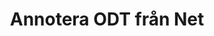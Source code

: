 ---
############################# Static ############################
layout: "auto-gen-annotation"

############################# Head ############################
head_title: "Net ODT Annotation API Annotate i C#"
head_description: "Net API för att skapa och kommentera populära anteckningstyper från ODT, bilder, ritningar och dokumentfilformat."

############################# Header ############################
title: "Annotera ODT från Net"
description: ""
bg_image: "https://cms.admin.containerize.com/templates/aspose/App_Themes/V3/images/bg/header1.png"
bg_overlay: false
button:
    enable: true
    icon: "fas fa-arrow-down"
    label: "Ladda ner gratis provversion"
    link: "https://downloads.groupdocs.com/annotation/net"

############################# About ############################
about:
    enable: true
    title: "Om GroupDocs.Annotation for Net API"
    content: |
        GroupDocs.Annotation for Net API är ett bibliotek som låter dig lägga till kommentarer till PDF, Word och andra dokument på Mac, Windows eller Ubuntu. [GroupDocs.Annotation for Net](/annotation/net) är ett inbyggt Net API för att hantera kommentarer med omfattande stöd för att skapa, lägga till, redigera, ta bort, extrahera och exportera kommentarer från bilder och olika andra dokument. Den fullständiga listan över dokumentformat som stöds kan du se på denna [sida](https://docs.groupdocs.com/annotation/net/supported-document-formats/).
        Detta bibliotek låter dig arbeta inte bara med ODT dokument utan också med många andra typer av dokument som Word, Excel, PowerPoint, Outlook e-post, Visio, Adobe, OpenDocument, OpenOffice, Photoshop, AutoCad och många andra.
        GroupDocs.Annotation for Net API låter dig skapa och lägga till nya anteckningar, redigera kommentarer, extrahera kommentarer, anteckningar och ta bort dem från dokument. Biblioteket stöder 13 olika anteckningstyper, inklusive text, polylinje, område, understrykning, punkt, vattenstämpel, pil, ellips, textersättning, avstånd, textfält, resursredigering i PDF, HTML, Microsoft Word-dokument, kalkylblad, diagram, presentationer, ritningar, bilder och många andra filformat.
        Exemplet (se nedan) visar hur du arbetar med ODT-dokument, i det här exemplet kan du se huvudstegen för hur du arbetar med GroupDocs. Annotation: Konfigurera en licens, öppna ett dokument du vill arbeta med, skapa en annotering, lägga till dataobjekt för att ställa in anteckningsegenskaper enligt dina krav och spara resultatet på önskad plats. Du kan också titta mer detaljerat på de funktioner som stöds på vår [github sida](https://github.com/groupdocs-annotation/GroupDocs.Annotation-for-.NET), eller i vår produkt [dokumentation](https://docs.groupdocs.com/annotation/net/getting-started/).

############################# Steps ############################
howTo_Add:
steps_Add:
    enable: true
    title_left: "Steg för att lägga till kommentarer till ODT i Net"
    content_left: |
        [GroupDocs.Annotation](/annotation/net/) gör det enkelt för Net-utvecklare att lägga till olika anteckningstyper till ODT-filer inom alla nätbaserade program genom att implementera några enkla steg.
        *   Skapa svarsobjekt med kommentar och datum.
        *   Skapa AreaAnnotation-objekt, ställ in områdesalternativ och lägg till svar.
        *   Skapa Annotator-objekt och lägg till områdesanteckning.
        *   Spara utdatafil.
    title_right: "Systemkrav"
    content_right: |
        GroupDocs.Annotation for Net API:er stöds på alla större plattformar och operativsystem. Innan du kör koden nedan, se till att du har följande förutsättningar installerade på ditt system.
        *   Operativsystem: Microsoft Windows, Linux, MacOS
        *   Utvecklingsmiljöer: Visual Studio, Xamarin, MonoDevelop
        *   Frameworks: .NET Framework, .NET Standard, .NET Core, Mono
        *   Ladda ner den senaste versionen av GroupDocs.Annotation för .NET från [NuGet](https://www.nuget.org/packages/groupdocs.annotation)

############################# Preview ############################
preview_Add:
    enable: true
    title: Förhandsgranskning av anteckningar och kodexempel
    content: |
        ![Annotation preview image](https://docs.groupdocs.com/annotation/java/images/add-text-field-annotation.png)
    code: |
        ```cs
        //Add text field annotation to the document from local disk
        using (Annotator annotator = new Annotator("input.bmp"))
        {
            TextFieldAnnotation textField = new TextFieldAnnotation
            {
                BackgroundColor = 65535,
                Box = new Rectangle(100, 100, 100, 100),
                CreatedOn = DateTime.Now,
                Text = "Some text",
                FontColor = 65535,
                FontSize = 12,
                Message = "This is text field annotation",
                Opacity = 0.7,
                PageNumber = 0,
                PenStyle = PenStyle.Dot,
                PenWidth = 3,
                FontFamily = "Arial",
                TextHorizontalAlignment = HorizontalAlignment.Center,
                Replies = new List
                {
                    new Reply
                    {
                        Comment = "First comment",
                        RepliedOn = DateTime.Now
                    },
                    new Reply
                    {
                        Comment = "Second comment",
                        RepliedOn = DateTime.Now
                    }
                }
            };
            annotator.Add(textField);
            annotator.Save("result.bmp");
        }
        ```

############################# Steps ############################
howTo_Remove:
steps_Remove:
    enable: true
    title_left: "Steg för att ta bort anteckningar från ODT i Net"
    content_left: |
        [GroupDocs.Annotation](/annotation/net/) gör det enklare för Net-utvecklare att ta bort anteckningsdetaljer från ODT-filer i valfri nätbaserad applikation genom att implementera några enkla steg.
        *   Skapa svarsobjekt med kommentar och datum.
        *   Instantiera SaveOptions-objektet och ställ in AnnotationTypes = AnnotationType.None.
        *   Anropa sparmetoden med resulterande dokumentsökväg eller ström och SaveOptions-objekt.

############################# Preview ############################
preview_Remove:
    enable: true
    code: |
        ```cs
        // 1- How to remove annotation from document using annotation index
        
        using (Annotator annotator = new Annotator("result.bmp"))
        {
            annotator.Remove(0);
            annotator.Save("removed.bmp");
        }
        
        // 2- How to remove annotation from document using annotation object
        
        using (Annotator annotator = new Annotator("result.bmp"))
        {
            var tmp = annotator.Get();
            annotator.Remove(tmp[0]);
            annotator.Save("removed.bmp");
        }
        
        // 3- How to remove some annotations from document using list of ID’s
        
        using (Annotator annotator = new Annotator("result.bmp"))
        {
            var idList = new List{1, 2, 3};
            annotator.Remove(idList);
            annotator.Save("removed.bmp");
        }
        
        // 4- How to remove some annotations from document using list of annotations
        
        using (Annotator annotator = new Annotator("result.bmp"))
        {
            var tmp = annotator.Get();
            annotator.Remove(tmp);
            annotator.Save("removed.bmp");
        }
        ```

############################# Steps ############################
howTo_Edit:
steps_Edit:
    enable: true
    title_left: "Steg för att redigera kommentarer från ODT i Net"
    content_left: |
        [GroupDocs.Annotation](/annotation/net/) gör det enklare för Net-utvecklare att uppdatera olika annoteringsegenskaper från ODT-filer i alla nätbaserade program genom att implementera några enkla steg.
        *   Instantiera Annotator-objekt med indatadokumentsökväg eller -ström med instansierade LoadOptions med ImportAnnotations = true.
        *   Skapa en AnnotationBase-implementering och ange Id för existerande anteckning (om anteckning med det Id inte hittas, kommer ingenting att ändras) eller sökvägslista med anteckningar (alla existerande anteckningar kommer att tas bort).
        *   Anrop uppdateringsmetod för Annotator-objekt med godkända anteckningar.
        *   Anropa sparmetoden med resulterande dokumentsökväg eller ström och SaveOptions-objekt.

############################# Preview ############################
preview_Edit:
    enable: true
    code: |
        ```cs
        // open annotated document
        using (Annotator annotator = new Annotator("result.bmp"))
        {
            //assuming we are going to change some properties of existing annotation
                AreaAnnotation updated = new AreaAnnotation
                    {
                            // It's important to set existed annotation Id
                            Id = 1,
                            BackgroundColor = 255,
                            Box = new Rectangle(0, 0, 50, 200),
                            CreatedOn = DateTime.Now,
                            Message = "This is updated annotation",
                            Replies = new List
                            {
                                new Reply
                                {
                                    Comment = "Updated first comment",
                                    RepliedOn = DateTime.Now
                                },
                                new Reply
                                {
                                    Comment = "Updated second comment",
                                    RepliedOn = DateTime.Now
                                }
                            }
                        };
                // update annotation
                annotator.Update(updated);
                annotator.Save("result.bmp");
        }
        ```

############################# Steps ############################
howTo_Extract:
steps_Extract:
    enable: true
    title_left: "Steg för att extrahera kommentarer från ODT i Net"
    content_left: |
        [GroupDocs.Annotation](/annotation/net/) gör det enkelt för Net-utvecklare att kommentera dokument och extrahera anteckningsinformation från ODT-filer i alla Net-baserade applikationer genom att implementera några enkla steg.
        *   Skapa svarsobjekt med kommentar och datum.
        *   Instantiera LoadOptions-objektet och anrop SetImportAnnotations med sant argument.
        *   Definiera variabel med typen List.
        *   Anrop get-metoden och returnera resultatet till variabeln ovan.

############################# Preview ############################
preview_Extract:
    enable: true
    code: |
        ```cs
        // for using this example input file ("annotated.bmp") must be with annotations
        using (Annotator annotator = new Annotator("annotated.bmp"))
        {
            List annotations = annotator.Get();
            XmlSerializer formatter = new XmlSerializer(typeof(List));
            using (FileStream fs = new FileStream("annotations.xml", FileMode.Create))
            {
                fs.SetLength(0);
                formatter.Serialize(fs, annotations);
            }
        }
        ```

############################# Demos ############################
demos:
    enable: true
    title: "Live-demos att lägga till, ta bort, redigera, extrahera kommentarer till dokument och bilder"
    content: |
        Lägg till, ta bort, redigera och extrahera kommentarer till filen ODT just nu genom att besöka webbplatsen [GroupDocs.Annotation Live Demos](https://products.groupdocs.app/annotation/family). Livedemon har följande fördelar

############################# About Formats ############################
about_formats:
    enable: true
    format:
        # format loop
        - icon: "far fa-file-odt"
          title: "Om filformatet ODT"
          content: |
            ODT-filer är typ av dokument skapade med ordbehandlingsprogram som är baserade på OpenDocument Text File-format. Dessa skapas med ordbehandlingsprogram som gratis OpenOffice Writer och kan innehålla innehåll som text, bilder, objekt och stilar. ODT-filen är för Writers ordbehandlare vad DOCX är för Microsoft Word. Flera applikationer inklusive Google Docs och Googles webbaserade ordbehandlare som ingår i Google Drive kan öppna ODT-filerna för redigering. Microsoft Word kan också öppna ODT-filer och spara dem i andra format som DOC och DOCX.

          link: "https://docs.fileformat.com/image/odt/"

############################# More Formats ############################
more_formats:
    enable: true
    title: "Arbeta med andra populära dokumentformat"
    content: |
        Uppdatera annoteringsegenskaper från några av de populära filformaten enligt nedan.
    format:
        # format loop
        - name: "Annotate PDF document"
          link: "https://products.groupdocs.com/annotation/net/pdf/"
          description: "Adobe Portable Document Format"

        # format loop
        - name: "Annotate DOC document"
          link: "https://products.groupdocs.com/annotation/net/doc/"
          description: "Microsoft Word Document"

        # format loop
        - name: "Annotate DOCM document"
          link: "https://products.groupdocs.com/annotation/net/docm/"
          description: "Microsoft Word Macro-Enabled Document"

        # format loop
        - name: "Annotate DOCX document"
          link: "https://products.groupdocs.com/annotation/net/docx/"
          description: "Microsoft Word Open XML Document"

        # format loop
        - name: "Annotate DOT document"
          link: "https://products.groupdocs.com/annotation/net/dot/"
          description: "Microsoft Word Document Template"

        # format loop
        - name: "Annotate DOTX document"
          link: "https://products.groupdocs.com/annotation/net/dotx/"
          description: "Word Open XML Document Template"

        # format loop
        - name: "Annotate RTF document"
          link: "https://products.groupdocs.com/annotation/net/rtf/"
          description: "Rich Text Document"

        # format loop
        - name: "Annotate ODT document"
          link: "https://products.groupdocs.com/annotation/net/odt/"
          description: "Open Document Text"

        # format loop
        - name: "Annotate XLS document"
          link: "https://products.groupdocs.com/annotation/net/xls/"
          description: "Microsoft Excel Binary File Format"

        # format loop
        - name: "Annotate XLSX document"
          link: "https://products.groupdocs.com/annotation/net/xlsx/"
          description: "Microsoft Excel Open XML Spreadsheet"

        # format loop
        - name: "Annotate XLSM document"
          link: "https://products.groupdocs.com/annotation/net/xlsm/"
          description: "Microsoft Excel Macro-Enabled Spreadsheet"

        # format loop
        - name: "Annotate XLSB document"
          link: "https://products.groupdocs.com/annotation/net/xlsb/"
          description: "Microsoft Excel Binary Worksheet"

        # format loop
        - name: "Annotate ODS document"
          link: "https://products.groupdocs.com/annotation/net/ods/"
          description: "Open Document Spreadsheet"

        # format loop
        - name: "Annotate PPT document"
          link: "https://products.groupdocs.com/annotation/net/ppt/"
          description: "PowerPoint Presentation"

        # format loop
        - name: "Annotate PPTX document"
          link: "https://products.groupdocs.com/annotation/net/pptx/"
          description: "PowerPoint Open XML Presentation"

        # format loop
        - name: "Annotate PPSX document"
          link: "https://products.groupdocs.com/annotation/net/ppsx/"
          description: "PowerPoint Open XML Slide Show"

        # format loop
        - name: "Annotate POTM document"
          link: "https://products.groupdocs.com/annotation/net/potm/"
          description: "Microsoft PowerPoint Template"

        # format loop
        - name: "Annotate PPTM document"
          link: "https://products.groupdocs.com/annotation/net/pptm/"
          description: "Microsoft PowerPoint Presentation"

        # format loop
        - name: "Annotate PPS document"
          link: "https://products.groupdocs.com/annotation/net/pps/"
          description: "Microsoft PowerPoint 97-2003 Slide Show"

        # format loop
        - name: "Annotate ODP document"
          link: "https://products.groupdocs.com/annotation/net/odp/"
          description: "OpenDocument Presentation"

        # format loop
        - name: "Annotate HTML document"
          link: "https://products.groupdocs.com/annotation/net/html/"
          description: "HyperText Markup Language"

        # format loop
        - name: "Annotate TIFF document"
          link: "https://products.groupdocs.com/annotation/net/tiff/"
          description: "Tagged Image File Format"

        # format loop
        - name: "Annotate JPEG document"
          link: "https://products.groupdocs.com/annotation/net/jpeg/"
          description: "JPEG Image"

        # format loop
        - name: "Annotate PNG document"
          link: "https://products.groupdocs.com/annotation/net/png/"
          description: "Portable Network Graphic"

        # format loop
        - name: "Annotate EML document"
          link: "https://products.groupdocs.com/annotation/net/eml/"
          description: "E-mail Message"

        # format loop
        - name: "Annotate MSG document"
          link: "https://products.groupdocs.com/annotation/net/msg/"
          description: "Microsoft Outlook E-mail Message"

        # format loop
        - name: "Annotate VSD document"
          link: "https://products.groupdocs.com/annotation/net/vsd/"
          description: "Microsoft Visio 2003-2010 Drawing"

        # format loop
        - name: "Annotate VSDX document"
          link: "https://products.groupdocs.com/annotation/net/vsdx/"
          description: "Microsoft Visio Drawing"

        # format loop
        - name: "Annotate VSS document"
          link: "https://products.groupdocs.com/annotation/net/vss/"
          description: "Microsoft Visio 2003-2010 Stencil"

        # format loop
        - name: "Annotate VST document"
          link: "https://products.groupdocs.com/annotation/net/vst/"
          description: "Microsoft Visio 2013 Stencil"

        # format loop
        - name: "Annotate DWG document"
          link: "https://products.groupdocs.com/annotation/net/dwg/"
          description: "Autodesk Design Data Formats"

        # format loop
        - name: "Annotate DXF document"
          link: "https://products.groupdocs.com/annotation/net/dxf/"
          description: "AutoCAD Drawing Interchange"

        # format loop
        - name: "Annotate DCM document"
          link: "https://products.groupdocs.com/annotation/net/dcm/"
          description: "Digital Imaging and Communications in Medicine"

        # format loop
        - name: "Annotate WMF document"
          link: "https://products.groupdocs.com/annotation/net/wmf/"
          description: "Windows Metafile"

        # format loop
        - name: "Annotate EMF document"
          link: "https://products.groupdocs.com/annotation/net/emf/"
          description: "Enhanced Metafile Format"


############################# Back to top ###############################
back_to_top:
    enable: true
---